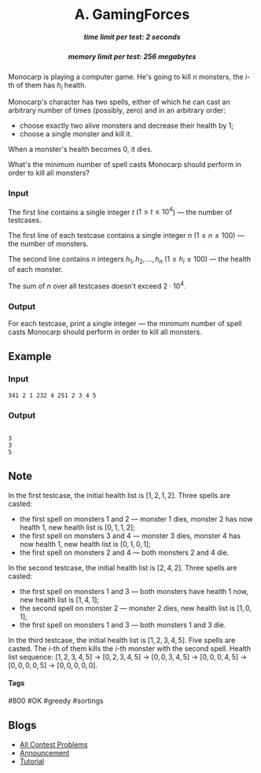 <h1 style='text-align: center;'> A. GamingForces</h1>

<h5 style='text-align: center;'>time limit per test: 2 seconds</h5>
<h5 style='text-align: center;'>memory limit per test: 256 megabytes</h5>

Monocarp is playing a computer game. He's going to kill $n$ monsters, the $i$-th of them has $h_i$ health.

Monocarp's character has two spells, either of which he can cast an arbitrary number of times (possibly, zero) and in an arbitrary order: 

* choose exactly two alive monsters and decrease their health by $1$;
* choose a single monster and kill it.

When a monster's health becomes $0$, it dies.

What's the minimum number of spell casts Monocarp should perform in order to kill all monsters?

### Input

The first line contains a single integer $t$ ($1 \le t \le 10^4$) — the number of testcases.

The first line of each testcase contains a single integer $n$ ($1 \le n \le 100$) — the number of monsters.

The second line contains $n$ integers $h_1, h_2, \dots, h_n$ ($1 \le h_i \le 100$) — the health of each monster.

The sum of $n$ over all testcases doesn't exceed $2 \cdot 10^4$.

### Output

For each testcase, print a single integer — the minimum number of spell casts Monocarp should perform in order to kill all monsters.

## Example

### Input


```text
341 2 1 232 4 251 2 3 4 5
```
### Output

```text

3
3
5

```
## Note

In the first testcase, the initial health list is $[1, 2, 1, 2]$. Three spells are casted: 

* the first spell on monsters $1$ and $2$ — monster $1$ dies, monster $2$ has now health $1$, new health list is $[0, 1, 1, 2]$;
* the first spell on monsters $3$ and $4$ — monster $3$ dies, monster $4$ has now health $1$, new health list is $[0, 1, 0, 1]$;
* the first spell on monsters $2$ and $4$ — both monsters $2$ and $4$ die.

In the second testcase, the initial health list is $[2, 4, 2]$. Three spells are casted: 

* the first spell on monsters $1$ and $3$ — both monsters have health $1$ now, new health list is $[1, 4, 1]$;
* the second spell on monster $2$ — monster $2$ dies, new health list is $[1, 0, 1]$;
* the first spell on monsters $1$ and $3$ — both monsters $1$ and $3$ die.

In the third testcase, the initial health list is $[1, 2, 3, 4, 5]$. Five spells are casted. The $i$-th of them kills the $i$-th monster with the second spell. Health list sequence: $[1, 2, 3, 4, 5]$ $\rightarrow$ $[0, 2, 3, 4, 5]$ $\rightarrow$ $[0, 0, 3, 4, 5]$ $\rightarrow$ $[0, 0, 0, 4, 5]$ $\rightarrow$ $[0, 0, 0, 0, 5]$ $\rightarrow$ $[0, 0, 0, 0, 0]$.



#### Tags 

#800 #OK #greedy #sortings 

## Blogs
- [All Contest Problems](../Educational_Codeforces_Round_142_(Rated_for_Div._2).md)
- [Announcement](../blogs/Announcement.md)
- [Tutorial](../blogs/Tutorial.md)
